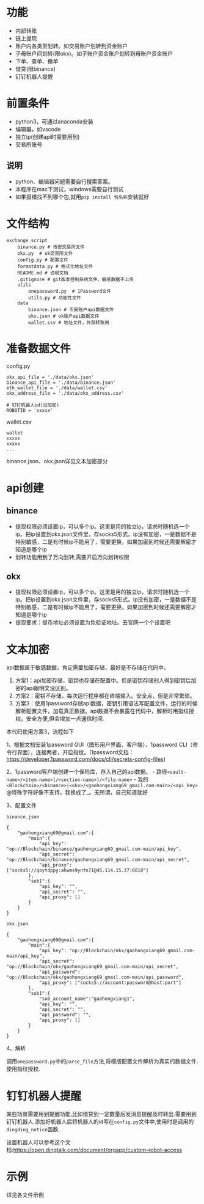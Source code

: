 # 功能

- 内部转账
- 链上提现
- 账户内各类型划转。如交易账户划转到资金账户
- 子母账户间划转(限okx)。如子账户资金账户划转到母账户资金账户
- 下单、查单、撤单
- 借贷(限binance)
- 钉钉机器人提醒

# 前置条件
- python3，可通过anaconda安装
- 编辑器，如vscode
- 独立ip(创建api时需要用到)
- 交易所账号

## 说明
- python、编辑器问题需要自行搜索答案。
- 本程序在mac下测试，windows需要自行测试
- 如果报错找不到哪个包,就用`pip install 包名称`安装就好

# 文件结构
```
exchange_script
    binance.py # 币安交易所文件
    okx.py  # ok交易所文件
    config.py # 配置文件
    formatdata.py # 格式化地址文件
    README.md # 说明文档
    .gitignore # git版本控制系统文件，敏感数据不上传
    utils
        onepassword.py  # 1Password文件
        utils.py # 功能性文件
    data
        binance.json # 币安账户api数据文件
        okx.json # ok账户api数据文件
        wallet.csv # 地址文件，外部转账用
```

# 准备数据文件

config.py

```
okx_api_file = './data/okx.json'
binance_api_file = './data/binance.json'
eth_wallet_file = './data/wallet.csv'
okx_address_file = './data/okx_address.csv'

# 钉钉机器人id(没加密)
ROBOTID = 'xxxxx'
```

wallet.csv
```
wallet
xxxxx
xxxxx
...
```

binance.json、okx.json详见文本加密部分


# api创建

## binance

- 提现权限必须设置ip，可以多个ip。这里是用的独立ip，请求时随机选一个ip。把ip设置到okx.json文件里，存socks5形式。ip没有加密，一是数据不是特别敏感，二是有时候ip不能用了，需要更换，如果加密到时候还需要解密才知道是哪个ip
- 划转功能用到了万向划转,需要开启万向划转权限

## okx

- 提现权限必须设置ip，可以多个ip。这里是用的独立ip，请求时随机选一个ip。把ip设置到okx.json文件里，存socks5形式。ip没有加密，一是数据不是特别敏感，二是有时候ip不能用了，需要更换，如果加密到时候还需要解密才知道是哪个ip
- 提现要求：提币地址必须设置为免验证地址。去官网一个个设置吧


# 文本加密

api数据属于敏感数据，肯定需要加密存储，最好是不存储在代码中。

1. 方案1：api加密存储，密钥也存储在配置中。但是密钥存储别人得到密钥后加密的api跟明文没区别。
2. 方案2：密钥不存储，每次运行程序都在终端输入。安全点，但是非常繁琐。
3. 方案3：使用1password存储api数据，密钥引用语法写配置文件，运行的时候解析配置文件，加载真正数据。api数据不会暴露在代码中，解析时用指纹授权。安全方便,但会增加一点通信时间.

本代码使用方案3，流程如下

1、根据文档安装1password GUI（图形用户界面、客户端）、1password CLI（命令行界面），连接两者，开启指纹。(1password文档：https://developer.1password.com/docs/cli/secrets-config-files)

2、1password客户端创建一个保险库，存入自己的api数据。
    - 路径`<vault-name>/<item-name>[/<section-name>]/<file-name>`
    - 我的`<Blockchain>/<binance>|<okx>/<gaohongxiang69_gmail.com-main>/<api_key>` @特殊字符好像不支持，我换成了_。无所谓，自己知道就好

3、配置文件

`binance.json`
```
{
    "gaohongxiang69@gmail.com":{
        "main":{
            "api_key": "op://Blockchain/binance/gaohongxiang69_gmail.com-main/api_key",
            "api_secret": "op://Blockchain/binance/gaohongxiang69_gmail.com-main/api_secret",
            "api_proxy": ["socks5://qoytdppy:ahwms9ynfn71@45.114.15.37:6018"]
        },
        "sub1":{
            "api_key": "",
            "api_secret": "",
            "api_proxy": []
        }
    }
}
```

`okx.json`
```
{
    "gaohongxiang69@gmail.com":{
        "main":{
            "api_key": "op://Blockchain/okx/gaohongxiang69_gmail.com-main/api_key",
            "api_secret": "op://Blockchain/okx/gaohongxiang69_gmail.com-main/api_secret",
            "api_password": "op://Blockchain/okx/gaohongxiang69_gmail.com-main/api_password",
            "api_proxy": ["socks5://account:password@host:port"]
        },
        "sub1":{
            "sub_account_name":"gaohongxiang1",
            "api_key": "",
            "api_secret": "",
            "api_password": "",
            "api_proxy": []
        }
    }
}
```

4、解析

调用`onepassword.py`中的`parse_file`方法,将模版配置文件解析为真实的数据文件.使用指纹授权.

# 钉钉机器人提醒

某些场景需要用到提醒功能,比如借贷到一定数量后发消息提醒及时转出.需要用到钉钉机器人.添加好机器人后将机器人的id写在`config.py`文件中,使用时是调用的`dingding_notice`函数.

设置机器人可以参考这个文档:https://open.dingtalk.com/document/orgapp/custom-robot-access


# 示例

详见各文件示例